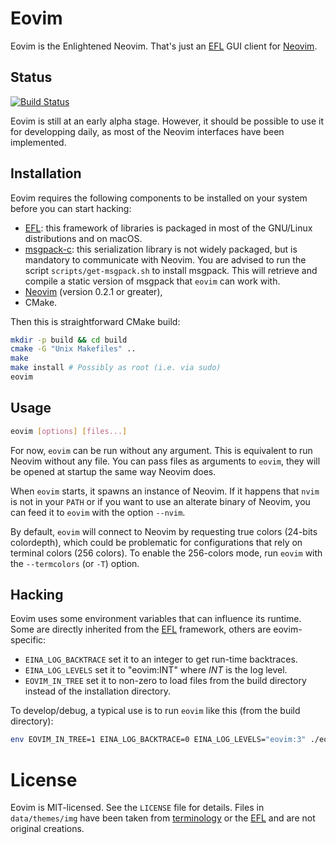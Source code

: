 # Eovim

Eovim is the Enlightened Neovim. That's just an [EFL][1] GUI client for
[Neovim][2].

## Status

[![Build Status](https://travis-ci.org/jeanguyomarch/eovim.svg?branch=master)](https://travis-ci.org/jeanguyomarch/eovim)

Eovim is still at an early alpha stage. However, it should be possible to use
it for developping daily, as most of the Neovim interfaces have been
implemented.

## Installation

Eovim requires the following components to be installed on your system before
you can start hacking:

- [EFL][1]: this framework of libraries is packaged in most of the GNU/Linux
  distributions and on macOS.
- [msgpack-c][3]: this serialization library is not widely packaged, but is
  mandatory to communicate with Neovim. You are advised to run the script
  `scripts/get-msgpack.sh` to install msgpack. This will retrieve and compile
  a static version of msgpack that `eovim` can work with.
- [Neovim][2] (version 0.2.1 or greater),
- CMake.

Then this is straightforward CMake build:

```bash
mkdir -p build && cd build
cmake -G "Unix Makefiles" ..
make
make install # Possibly as root (i.e. via sudo)
eovim
```

## Usage

```bash
eovim [options] [files...]
```

For now, `eovim` can be run without any argument. This is equivalent to run
Neovim without any file. You can pass files as arguments to `eovim`, they will
be opened at startup the same way Neovim does.

When `eovim` starts, it spawns an instance of Neovim. If it happens that `nvim`
is not in your `PATH` or if you want to use an alterate binary of Neovim, you
can feed it to `eovim` with the option `--nvim`.

By default, `eovim` will connect to Neovim by requesting true colors (24-bits
colordepth), which could be problematic for configurations that rely on
terminal colors (256 colors). To enable the 256-colors mode, run `eovim` with
the `--termcolors` (or `-T`) option.


## Hacking

Eovim uses some environment variables that can influence its runtime. Some are
directly inherited from the [EFL][1] framework, others are eovim-specific:
- `EINA_LOG_BACKTRACE` set it to an integer to get run-time backtraces.
- `EINA_LOG_LEVELS` set it to "eovim:INT" where _INT_ is the log level.
- `EOVIM_IN_TREE` set it to non-zero to load files from the build directory
   instead of the installation directory.

To develop/debug, a typical use is to run `eovim` like this (from the build
directory):

```bash
env EOVIM_IN_TREE=1 EINA_LOG_BACKTRACE=0 EINA_LOG_LEVELS="eovim:3" ./eovim
```

# License

Eovim is MIT-licensed. See the `LICENSE` file for details. Files in
`data/themes/img` have been taken from [terminology][4] or the [EFL][1] and are
not original creations.

[1]: https://www.enlightenment.org
[2]: https://neovim.io
[3]: https://github.com/msgpack/msgpack-c
[4]: https://www.enlightenment.org/about-terminology
